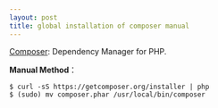 ```yaml
---
layout: post
title: global installation of composer manual
---
```


[Composer](https://getcomposer.org/): Dependency Manager for PHP.<!-- more -->

__Manual Method__：

    $ curl -sS https://getcomposer.org/installer | php
    $ (sudo) mv composer.phar /usr/local/bin/composer
